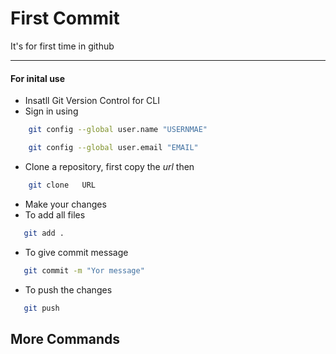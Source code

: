 # First Commit

It's for first time in github

---
#### For inital use
- Insatll Git Version Control for CLI
- Sign in using
```bash
    git config --global user.name "USERNMAE"
``` 
```bash
    git config --global user.email "EMAIL"
````
- Clone a repository, first copy the _url_ then 

```bash
    git clone   URL
```
- Make your changes
- To add all files 
 ```bash
    git add .
 ```
 - To give commit message
 ```bash
    git commit -m "Yor message"
 ```
 - To push the changes
 ```bash
    git push
 ``` 
 ## More Commands 